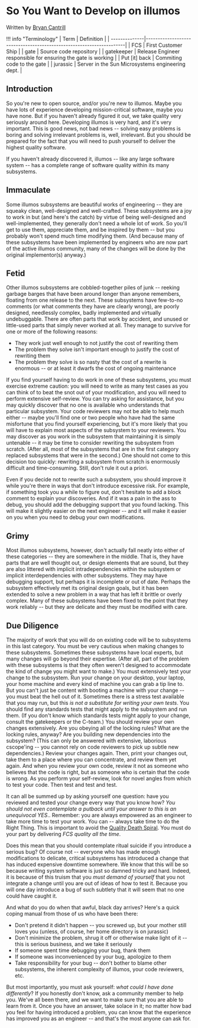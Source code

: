 # So You Want to Develop on illumos

Written by [Bryan Cantrill]()

!!! info "Terminology"
    | Term          | Definition                                                          |
    | --------------|---------------------------------------------------------------------|
    | FCS           | First Customer Ship                                                 |
    | gate          | Source code repository                                              |
    | gatekeeper    | Release Engineer responsible for ensuring the gate is working       |
    | Put [it] back | Commiting code to the gate                                          |
    | jurassic      | Server in the Sun Microsystems engineering dept.                    |

## Introduction

So you're new to open source, and/or you're new to illumos. Maybe you have lots
of experience developing mission-critical software, maybe you have none. But if
you haven't already figured it out, we take quality very seriously around here.
Developing illumos is very hard, and it's very important. This is good news,
not bad news -- solving easy problems is boring and solving irrelevant problems
is, well, irrelevant. But you should be prepared for the fact that you will
need to push yourself to deliver the highest quality software.

If you haven't already discovered it, illumos -- like any large software
system -- has a complete range of software quality within its many subsystems.

## Immaculate

Some illumos subsystems are beautiful works of engineering -- they are squeaky
clean, well-designed and well-crafted. These subsystems are a joy to work in
but (and here's the catch) by virtue of being well-designed and
well-implemented, they generally don't need a whole lot of work. So you'll get
to use them, appreciate them, and be inspired by them -- but you probably won't
spend much time modifying them. (And because many of these subsystems have been
implemented by engineers who are now part of the active illumos community, many
of the changes will be done by the original implementor(s) anyway.)

## Fetid

Other illumos subsystems are cobbled-together piles of junk -- reeking garbage
barges that have been around longer than anyone remembers, floating from one
release to the next. These subsystems have few-to-no comments (or what comments
they have are clearly wrong), are poorly designed, needlessly complex, badly
implemented and virtually undebuggable. There are often parts that work by
accident, and unused or little-used parts that simply never worked at all. They
manage to survive for one or more of the following reasons:

* They work just well enough to not justify the cost of rewriting them
* The problem they solve isn't important enough to justify the cost of rewriting them
* The problem they solve is so nasty that the cost of a rewrite is enormous -- or at least it dwarfs the cost of ongoing maintenance

If you find yourself having to do work in one of these subsystems, you must
exercise extreme caution: you will need to write as many test cases as you can
think of to beat the snot out of your modification, and you will need to
perform extensive self-review. You can try asking for assistance, but you may
quickly discover that no one is available who understands that particular
subsystem. Your code reviewers may not  be able to help much either -- maybe
you'll find one or two people who have had the same misfortune that you find
yourself experiencing, but it's more likely that you will have to explain most
aspects of the subsystem to your reviewers. You may discover as you work in the
subsystem that maintaining it is simply untenable -- it may be time to consider
rewriting the subsystem from scratch. (After all, most of the subsystems that
are in the first category replaced subsystems that were in the second.) One
should not come to this decision too quickly: rewriting a subsystem from
scratch is enormously difficult and time-consuming. Still, don't rule it out a
priori.

Even if you decide not to rewrite such a subsystem, you should improve it while
you're there in ways that don't introduce excessive risk. For example, if
something took you a while to figure out, don't hesitate to add a block comment
to explain your discoveries. And if it was a pain in the ass to debug, you
should add the debugging support that you found lacking. This will make it
slightly easier on the next engineer -- and it will make it easier on you when
you need to debug your own modifications.

## Grimy

Most illumos subsystems, however, don't actually fall neatly into either of
these categories -- they are somewhere in the middle. That is, they have parts
that are well thought out, or design elements that are sound, but they are also
littered with implicit intradependencies within the subsystem or implicit
interdependencies with other subsystems. They may have debugging support, but
perhaps it is incomplete or out of date. Perhaps the subsystem effectively met
its original design goals, but it has been extended to solve a new problem in a
way that has left it brittle or overly complex. Many of these subsystems have
been fixed to the point that they work reliably -- but they are delicate and
they must be modified with care.

## Due Diligence

The majority of work that you will do on existing code will be to subsystems in
this last category. You must be very cautious when making changes to these
subsystems. Sometimes these subsystems have local experts, but many changes
will go beyond their expertise. (After all, part of the problem with these
subsystems is that they often weren't designed to accommodate the kind of
change you might want to make.) You must extensively test your change to the
subsystem. Run your change on your desktop, your laptop, your home machine and
every kind of machine you can grab a tip line to. But you can't just be content
with booting a machine with your change -- you must beat the hell out of it.
Sometimes there is a stress test available that you may run, but this _is not a
substitute for writing your own tests_. You should find any standards tests that
might apply to the subsystem and run them. (If you don't know which standards
tests might apply to your change, consult the gatekeepers or the C-team.) You
should review your own changes extensively. Are you obeying all of the locking
rules? What are the locking rules, anyway? Are you building new dependencies
into the subsystem? (This can only be answered with extensive, laborious
cscope'ing -- you cannot rely on code reviewers to pick up subtle new
dependencies.) Review your changes again. Then, print your changes out, take
them to a place where you can concentrate, and review them yet again. And when
you review your own code, review it not as someone who believes that the code
is right, but as someone who is certain that the code is wrong. As you perform
your self-review, look for novel angles from which to test your code. Then test
and test and test.

It can all be summed up by asking yourself one question: have you reviewed and
tested your change every way that you know how? _You should not even *contemplate*
a putback until your answer to this is an unequivocal YES_.. Remember: you are
always empowered as an engineer to take more time to test your work. You can --
always take time to do the Right Thing. This is important to avoid the [Quality
Death Spiral](qds.md). You must do your part by delivering *FCS quality all the
time*.

Does this mean that you should contemplate ritual suicide if you introduce a
serious bug? Of course not -- everyone who has made enough modifications to
delicate, critical subsystems has introduced a change that has induced
expensive downtime somewhere. We know that this will be so because writing
system software is just so damned tricky and hard. Indeed, it is because of
this truism that you _must demand of yourself_ that you not integrate a change
until you are out of ideas of how to test it. Because you will one day
introduce a bug of such subtlety that it will seem that no one could have
caught it.

And what do you do when that awful, black day arrives? Here's a quick coping
manual from those of us who have been there:

* Don't pretend it didn't happen -- you screwed up, but your mother still loves you (unless, of course, her home directory is on jurassic)
* Don't minimize the problem, shrug it off or otherwise make light of it -- this is serious business, and we take it seriously
* If someone spent time debugging your bug, thank them
* If someone was inconvenienced by your bug, apologize to them
* Take responsibility for your bug -- don't bother to blame other subsystems, the inherent complexity of illumos, your code reviewers, etc.

But most importantly, you must ask yourself: _what could I have done
differently_? If you honestly don't know, ask a community member to help you.
We've all been there, and we want to make sure that you are able to learn from
it. Once you have an answer, take solace in it; no matter how bad you feel for
having introduced a problem, you can know that the experience has improved you
as an engineer -- and that's the most anyone can ask for.
